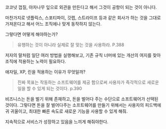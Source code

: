 코코넛 껍질, 야자나무 잎으로 외관을 만든다고 해서 그것이 공항이 되는 것이 아니다.

마찬가지로 넷플릭스, 스포티파이, 깃랩, 스트라이프 등과 같은 회사가 하는 것을 그대로 가져온다고 해서 어느 조직에나 맞게 동작하지 않는다.

그렇다면 어떻게 해야하는가?
> 유행하는 것이 아니라 실제로 잘 맞는 것을 사용하라. P.388

저자의 말처럼 일단 여러 방법을 실행해보고, 기존 규칙 너머에 있는 개선의 여지를 찾아 조직에 적용하는 노력이 필요하다.

애자일, XP, 린을 적용하는 이유가 무엇일까?
> 진짜 목표는 작동하는 소프트웨어를 제공 함으로써 사용자가 즉각적으로 새로운 일을 할 수 있게 되는 것이다. p.390

비즈니스는 돈을 벌기 위해 존재하고, 돈을 벌어다 주는 수단으로 소프트웨어가 선택된 것이다. 그렇다면 돈을 잘 벌어다주는 소프트웨어를 만들기 위해서는 사용자의 피드백에 귀 귀울이고, 최대한 빠른 속도로 새로운 기능을 사용할 수 있게 해줘.

지속적으로 서비스가 성장하고 있음을 느끼게 해줘야한다.
